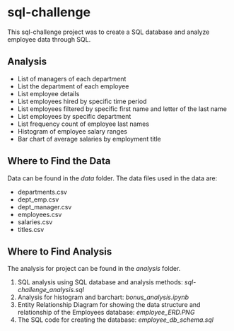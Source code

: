 # sql-challenge
This sql-challenge project was to create a SQL database and analyze employee data through SQL. 
## Analysis 
* List of managers of each department
* List the department of each employee
* List employee details
* List employees hired by specific time period
* List employees filtered by specific first name and letter of the last name
* List employees by specific department
* List frequency count of employee last names
* Histogram of employee salary ranges
* Bar chart of average salaries by employment title
## Where to Find the Data
Data can be found in the *data* folder. The data files used in the data are:
* departments.csv
* dept_emp.csv
* dept_manager.csv
* employees.csv
* salaries.csv
* titles.csv
## Where to Find Analysis
The analysis for project can be found in the *analysis* folder.
1. SQL analysis using SQL database and analysis methods: *sql-challenge_analysis.sql*
2. Analysis for histogram and barchart: *bonus_analysis.ipynb*
3. Entity Relationship Diagram for showing the data structure and relationship of the Employees database: *employee_ERD.PNG*
4. The SQL code for creating the database: *employee_db_schema.sql*